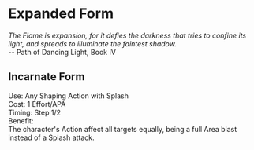 # Expanded Form

*The Flame is expansion, for it defies the darkness that tries to confine its light, and spreads to illuminate the faintest shadow.*  
-- Path of Dancing Light, Book IV

## Incarnate Form
Use: Any Shaping Action with Splash  
Cost: 1 Effort/APA  
Timing: Step 1/2  
Benefit:  
The character's Action affect all targets equally, being a full Area blast instead of a Splash attack.